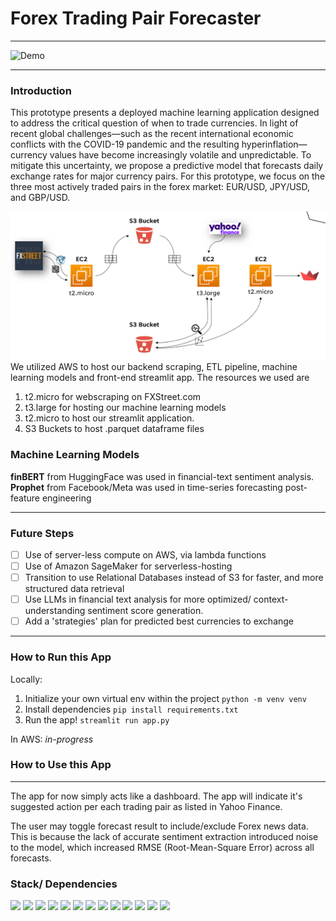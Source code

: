 # Forex Trading Pair Forecaster
---
![Demo](/Report/demo.gif)

--- 
### Introduction
This prototype presents a deployed machine learning application designed to address the critical question of when to trade currencies. In light of recent global challenges—such as the recent international economic conflicts with the COVID-19 pandemic and the resulting hyperinflation—currency values have become increasingly volatile and unpredictable. To mitigate this uncertainty, we propose a predictive model that forecasts daily exchange rates for major currency pairs. For this prototype, we focus on the three most actively traded pairs in the forex market: EUR/USD, JPY/USD, and GBP/USD.

![ETL](/Report/ETLpipeline.png)
We utilized AWS to host our backend scraping, ETL pipeline, machine learning models and front-end streamlit app. The resources we used are 
1. t2.micro for webscraping on FXStreet.com
2. t3.large for hosting our machine learning models 
3. t2.micro to host our streamlit application. 
4. S3 Buckets to host .parquet dataframe files

### Machine Learning Models
**finBERT** from HuggingFace was used in financial-text sentiment analysis.
**Prophet** from Facebook/Meta was used in time-series forecasting post-feature engineering 

----
### Future Steps 
- [ ] Use of server-less compute on AWS, via lambda functions 
- [ ] Use of Amazon SageMaker for serverless-hosting 
- [ ] Transition to use Relational Databases instead of S3 for faster, and more structured data retrieval 
- [ ] Use LLMs in financial text analysis for more optimized/ context-understanding sentiment score generation. 
- [ ] Add a 'strategies' plan for predicted best currencies to exchange 
---
### How to Run this App
Locally: 
1. Initialize your own virtual env within the project `python -m venv venv` 
2. Install dependencies `pip install requirements.txt`
3. Run the app! `streamlit run app.py`

In AWS: 
*in-progress*

### How to Use this App
---
The app for now simply acts like a dashboard. The app will indicate it's suggested action per each trading pair as listed in Yahoo Finance. 

The user may toggle forecast result to include/exclude Forex news data. This is because the lack of accurate sentiment extraction introduced noise to the model, which increased RMSE (Root-Mean-Square Error) across all forecasts.

### Stack/ Dependencies

<img src="https://upload.wikimedia.org/wikipedia/commons/thumb/c/c3/Python-logo-notext.svg/1869px-Python-logo-notext.svg.png" width="100px"/> <img src="https://img.icons8.com/color/512/pandas.png" width="100px"/> <img src="https://images.crunchbase.com/image/upload/c_pad,f_auto,q_auto:eco,dpr_1/vgay5hqdvszlmvud3hwu" width="100px"/> <img src="https://encrypted-tbn0.gstatic.com/images?q=tbn:ANd9GcTYDvVvSTSxKKvBwZAf9c9UWMY2yOfZvPq46g&s" width="100px"/> <img src="https://static-00.iconduck.com/assets.00/pytorch-icon-1694x2048-jgwjy3ne.png" width="100px"/> <img src="https://upload.wikimedia.org/wikipedia/commons/thumb/0/05/Scikit_learn_logo_small.svg/1200px-Scikit_learn_logo_small.svg.png" width="100px"/> <img src="https://encrypted-tbn0.gstatic.com/images?q=tbn:ANd9GcR86kDWkquaiBSCj1nHaJTsCTNlVPH0GR4H2w&s
" width="100px"/> <img src="https://encrypted-tbn0.gstatic.com/images?q=tbn:ANd9GcTGDKmSgL7UJ6sstMUQTtjI2iDN7ClN2jRZ5Q&s
" width="100px"/> <img src="https://upload.wikimedia.org/wikipedia/commons/thumb/9/93/Amazon_Web_Services_Logo.svg/1200px-Amazon_Web_Services_Logo.svg.png
" width="100px"/> <img src="https://static-00.iconduck.com/assets.00/aws-ec2-icon-1696x2048-nhw31ife.png
" width="100px"/> <img src="https://static-00.iconduck.com/assets.00/aws-s3-simple-storage-service-icon-1694x2048-ygs8j98c.png
" width="100px"/> <img src="https://upload.wikimedia.org/wikipedia/commons/thumb/3/38/Jupyter_logo.svg/1200px-Jupyter_logo.svg.png
" width="100px"/> <img src="https://miro.medium.com/v2/resize:fit:1400/0*GUKP-h4wWRK5k-cQ.png
" width="100px"/> 

